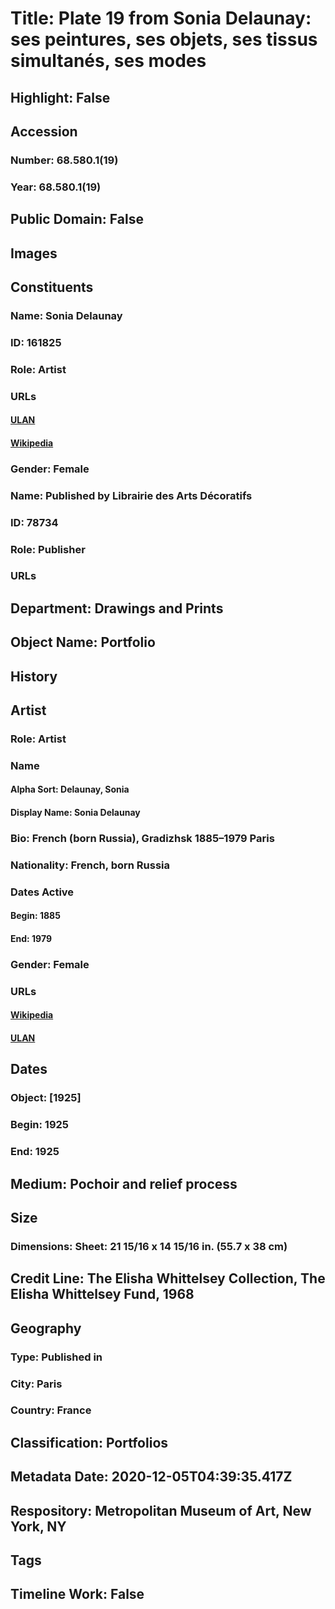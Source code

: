 # Title: Plate 19 from Sonia Delaunay: ses peintures, ses objets, ses tissus simultanés, ses modes
## Highlight: False
## Accession
### Number: 68.580.1(19)
### Year: 68.580.1(19)
## Public Domain: False
## Images
## Constituents
### Name: Sonia Delaunay
### ID: 161825
### Role: Artist
### URLs
#### [ULAN](http://vocab.getty.edu/page/ulan/500115510)
#### [Wikipedia](https://www.wikidata.org/wiki/Q232972)
### Gender: Female
### Name: Published by Librairie des Arts Décoratifs
### ID: 78734
### Role: Publisher
### URLs
## Department: Drawings and Prints
## Object Name: Portfolio
## History
## Artist
### Role: Artist
### Name
#### Alpha Sort: Delaunay, Sonia
#### Display Name: Sonia Delaunay
### Bio: French (born Russia), Gradizhsk 1885–1979 Paris
### Nationality: French, born Russia
### Dates Active
#### Begin: 1885
#### End: 1979
### Gender: Female
### URLs
#### [Wikipedia](https://www.wikidata.org/wiki/Q232972)
#### [ULAN](http://vocab.getty.edu/page/ulan/500115510)
## Dates
### Object: [1925]
### Begin: 1925
### End: 1925
## Medium: Pochoir and relief process
## Size
### Dimensions: Sheet: 21 15/16 x 14 15/16 in. (55.7 x 38 cm)
## Credit Line: The Elisha Whittelsey Collection, The Elisha Whittelsey Fund, 1968
## Geography
### Type: Published in
### City: Paris
### Country: France
## Classification: Portfolios
## Metadata Date: 2020-12-05T04:39:35.417Z
## Respository: Metropolitan Museum of Art, New York, NY
## Tags
## Timeline Work: False
